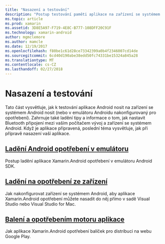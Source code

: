 ```yaml
---
title: "Nasazení a testování"
description: "Postup testování paměti aplikace na zařízení se systémem Android (nebo emulátoru) a jeho přípravu pro nasazení."
ms.topic: article
ms.prod: xamarin
ms.assetid: 3D8E5A97-F719-4E8C-B777-108DFF20C91F
ms.technology: xamarin-android
author: mgmclemore
ms.author: mamcle
ms.date: 12/19/2017
ms.openlocfilehash: f80be1c61d28ce73342399a0b4f2346007cd14de
ms.sourcegitcommit: 6cd40d190abe38edd50fc74331be15324a845a28
ms.translationtype: MT
ms.contentlocale: cs-CZ
ms.lasthandoff: 02/27/2018
---
```

# <a name="deployment-and-testing"></a>Nasazení a testování

Tato část vysvětluje, jak k testování aplikace Android nosit na zařízení se systémem Android nosit (nebo v emulátoru Androidu nakonfigurovaný pro opotřebení). Zahrnuje také ladění tipy a informace o tom, jak nastavit Bluetooth připojení mezi vaším počítačem vývoj a zařízení se systémem Android.
Když je aplikace připravená, poslední téma vysvětluje, jak při přípravě nasazení vaší aplikace.

## <a name="debug-android-wear-on-an-emulatorandroidweardeploy-testdebug-on-emulatormd"></a>[Ladění Android opotřebení v emulátoru](~/android/wear/deploy-test/debug-on-emulator.md)

Postup ladění aplikace Xamarin.Android opotřebení v emulátoru Android SDK.

## <a name="debug-on-a-wear-deviceandroidweardeploy-testdebug-on-devicemd"></a>[Ladění na opotřebení ze zařízení](~/android/wear/deploy-test/debug-on-device.md)

Jak nakonfigurovat zařízení se systémem Android, aby aplikace Xamarin.Android opotřebení můžete nasadit do něj přímo v sadě Visual Studio nebo Visual Studio for Mac.

##  <a name="packaging-wear-appsandroidweardeploy-testpackagingmd"></a>[Balení a opotřebením motoru aplikace](~/android/wear/deploy-test/packaging.md)

Jak aplikace Xamarin.Android opotřebení balíček pro distribuci na webu Google Play.

